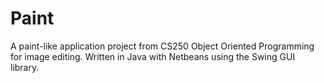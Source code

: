 # Paint
A paint-like application project from CS250 Object Oriented Programming for image editing. Written in Java with Netbeans using the Swing GUI library.
